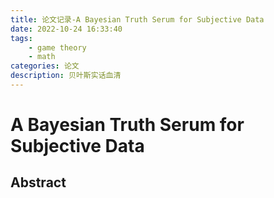 ```yaml
---
title: 论文记录-A Bayesian Truth Serum for Subjective Data
date: 2022-10-24 16:33:40
tags:
    - game theory
    - math
categories: 论文
description: 贝叶斯实话血清
---
```


# A Bayesian Truth Serum for Subjective Data

## Abstract



